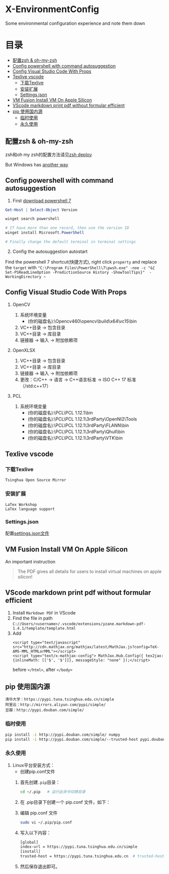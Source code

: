# X-EnvironmentConfig
Some environmental configuration experience and note them down

# 目录
- [配置zsh & oh-my-zsh](#配置zsh--oh-my-zsh)
- [Config powershell with command autosuggestion](#config-powershell-with-command-autosuggestion)
- [Config Visual Studio Code With Props](#config-visual-studio-code-with-props)
- [Texlive vscode](#texlive-vscode)
    - [下载Texlive](#下载texlive)
    - [安装扩展](#安装扩展)
    - [Settings.json](#settingsjson)
- [VM Fusion Install VM On Apple Silicon](#vm-fusion-install-vm-on-apple-silicon)
- [VScode markdown print pdf without formular efficient](#vscode-markdown-print-pdf-without-formular-efficient)
- [pip 使用国内源](#pip-使用国内源)
    - [临时使用](#临时使用)
    - [永久使用](#永久使用)

## 配置zsh & oh-my-zsh

zsh和oh my zsh的配置方法请见[zsh deploy](./Zsh-oh-my-zsh-Deployment/zsh_deploy.sh)

But Windows has [another way](./Zsh-oh-my-zsh-Deployment/zsh_deploy_windows.md)


## Config powershell with command autosuggestion

1. First [download powershell 7](https://zhuanlan.zhihu.com/p/401439255)

```powershell
Get-Host | Select-Object Version

winget search powershell

# If have more than one record, then use the version ID
winget install Microsoft.PowerShell

# Finally change the default terminal in terminal settings
```

2. Config the autosuggestion autostart

Find the powershell 7 shortcut(快捷方式), right click `property` and replace the `target` with `"C:\Program Files\PowerShell\7\pwsh.exe" -noe -c "&{  Set-PSReadLineOption -PredictionSource History -ShowToolTips}"  -WorkingDirectory ~` 


## Config Visual Studio Code With Props
1. OpenCV
    1. 系统环境变量
        - (你的磁盘名):\Opencv460\opencv\build\x64\vc15\bin
    1. VC++目录 -> 包含目录
    1. VC++目录 -> 库目录
    1. 链接器 -> 输入 -> 附加依赖项
1. OpenXLSX
    1. VC++目录 -> 包含目录
    1. VC++目录 -> 库目录
    1. 链接器 -> 输入 -> 附加依赖项
    1. 更改：C/C++ -> 语言 -> C++语言标准 -> ISO C++ 17 标准（/std:c++17）

1. PCL
    1. 系统环境变量
        - (你的磁盘名):\PCL\PCL 1.12.1\bin
        - (你的磁盘名):\PCL\PCL 1.12.1\3rdParty\OpenNI2\Tools
        - (你的磁盘名):\PCL\PCL 1.12.1\3rdParty\FLANN\bin
        - (你的磁盘名):\PCL\PCL 1.12.1\3rdParty\Qhull\bin
        - (你的磁盘名):\PCL\PCL 1.12.1\3rdParty\VTK\bin


## Texlive vscode

### 下载Texlive

```
Tsinghua Open Source Mirror
```

### 安装扩展

```
LaTex Workshop
LaTex language support
```

### Settings.json
配置[settings.json文件](./Texlive%20vscode/settings.json)


## VM Fusion Install VM On Apple Silicon
An important instruction

> The PDF gives all details for users to install virtual machines on apple silicon!


## VScode markdown print pdf without formular efficient
1. Install ```Markdown PDF``` in VScode
1. Find the file in path ```C://Users/<username>/.vscode/extensions/yzane.markdown-pdf-1.4.1/template/template.html```
1. Add 
    ```
    <script type="text/javascript" src="http://cdn.mathjax.org/mathjax/latest/MathJax.js?config=TeX-AMS-MML_HTMLorMML"></script>
    <script type="text/x-mathjax-config"> MathJax.Hub.Config({ tex2jax: {inlineMath: [['$', '$']]}, messageStyle: "none" });</script>
    ```
    before ```</html>```, after ```</body>```


## pip 使用国内源

```
清华大学：https://pypi.tuna.tsinghua.edu.cn/simple
阿里云：http://mirrors.aliyun.com/pypi/simple/
豆瓣：http://pypi.douban.com/simple/
```

### 临时使用

```sh
pip install -i http://pypi.douban.com/simple/ numpy
pip install -i http://pypi.douban.com/simple/--trusted-host pypi.douban.com  #此参数“--trusted-host”表示信任，如果上一个提示不受信任，就使用这个
```

### 永久使用

1. Linux平台安装方式：
    - 创建pip.conf文件
    1. 首先创建```.pip```目录：
        ```sh
        cd ~/.pip   # 运行此命令切换目录
        ```

    1. 在 .pip目录下创建一个 pip.conf 文件，如下：

    1. 编辑 pip.conf 文件
        ```sh
        sudo vi ~/.pip/pip.conf
        ```
    1. 写入以下内容：
        ```sh
        [global] 
        index-url = https://pypi.tuna.tsinghua.edu.cn/simple
        [install]
        trusted-host = https://pypi.tuna.tsinghua.edu.cn  # trusted-host 此参数是为了避免麻烦，否则使用的时候可能会提示不受信任
        ```
    1. 然后保存退出即可。